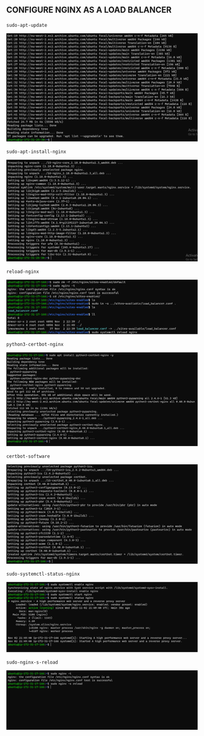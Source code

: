 ## CONFIGURE NGINX AS A LOAD BALANCER

`sudo-apt-update`


![sudo-apt-update](./images/sudo-apt-update.png)


`sudo-apt-install-nginx`

![sudo-apt-install-nginx](./images/sudo-apt-install-nginx.png)


`reload-nginx`


![reload-nginx](./images/reload-nginx.png)


`python3-certbot-nginx`


![python3-certbot-nginx](./images/python3-certbot-nginx.png)


`certbot-software`


![certbot-software](./images/certbot-software.png)


`sudo-systemctl-status-nginx`


![sudo-systemctl-status-nginx](./images/sudo-systemctl-status-nginx.png)


`sudo-nginx-s-reload`


![sudo-nginx-s-reload](./images/sudo-nginx-s-reload.png)

